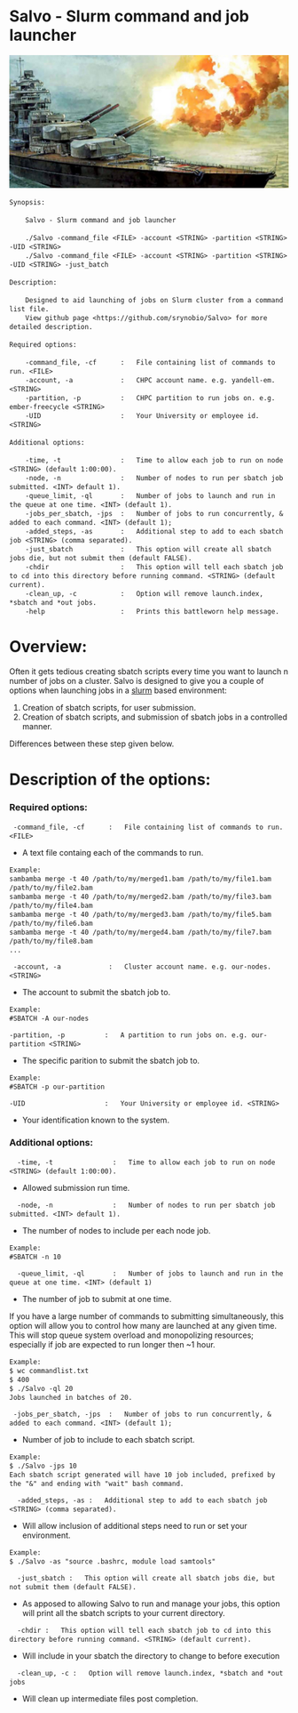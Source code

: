 # Salvo - Slurm command and job launcher
![alt text](https://github.com/srynobio/Salvo/blob/master/img/salvo3.jpg)

```
Synopsis:

    Salvo - Slurm command and job launcher

    ./Salvo -command_file <FILE> -account <STRING> -partition <STRING> -UID <STRING>
    ./Salvo -command_file <FILE> -account <STRING> -partition <STRING> -UID <STRING> -just_batch

Description:

    Designed to aid launching of jobs on Slurm cluster from a command list file.
    View github page <https://github.com/srynobio/Salvo> for more detailed description.

Required options:

    -command_file, -cf      :   File containing list of commands to run. <FILE>
    -account, -a            :   CHPC account name. e.g. yandell-em. <STRING>
    -partition, -p          :   CHPC partition to run jobs on. e.g. ember-freecycle <STRING>
    -UID                    :   Your University or employee id. <STRING>

Additional options:

    -time, -t               :   Time to allow each job to run on node <STRING> (default 1:00:00).
    -node, -n               :   Number of nodes to run per sbatch job submitted. <INT> default 1).
    -queue_limit, -ql       :   Number of jobs to launch and run in the queue at one time. <INT> (default 1).
    -jobs_per_sbatch, -jps  :   Number of jobs to run concurrently, & added to each command. <INT> (default 1);
    -added_steps, -as       :   Additional step to add to each sbatch job <STRING> (comma separated).
    -just_sbatch            :   This option will create all sbatch jobs die, but not submit them (default FALSE).
    -chdir                  :   This option will tell each sbatch job to cd into this directory before running command. <STRING> (default current).
    -clean_up, -c           :   Option will remove launch.index, *sbatch and *out jobs.
    -help                   :   Prints this battleworn help message.

```

# Overview:
Often it gets tedious creating sbatch scripts every time you want to launch n number of jobs on a cluster.  Salvo is designed to give you a couple of options when launching jobs in a [slurm](http://slurm.schedmd.com/) based environment:

1.	Creation of sbatch scripts, for user submission.
2.	Creation of sbatch scripts, and submission of sbatch jobs in a controlled manner.

Differences between these step given below.

# Description of the options:

### Required options:

```
 -command_file, -cf      :   File containing list of commands to run. <FILE>
```
* A text file containg each of the commands to run.

```
Example:
sambamba merge -t 40 /path/to/my/merged1.bam /path/to/my/file1.bam /path/to/my/file2.bam 
sambamba merge -t 40 /path/to/my/merged2.bam /path/to/my/file3.bam /path/to/my/file4.bam
sambamba merge -t 40 /path/to/my/merged3.bam /path/to/my/file5.bam /path/to/my/file6.bam
sambamba merge -t 40 /path/to/my/merged4.bam /path/to/my/file7.bam /path/to/my/file8.bam
...
```

```
 -account, -a            :   Cluster account name. e.g. our-nodes. <STRING>
```
* The account to submit the sbatch job to.
```
Example:
#SBATCH -A our-nodes
```

```
-partition, -p          :   A partition to run jobs on. e.g. our-partition <STRING>
```
* The specific parition to submit the sbatch job to.
```
Example:
#SBATCH -p our-partition
```

```
-UID                    :   Your University or employee id. <STRING>
```
* Your identification known to the system.

### Additional options:

```
  -time, -t               :   Time to allow each job to run on node <STRING> (default 1:00:00).
```
* Allowed submission run time.

```
  -node, -n               :   Number of nodes to run per sbatch job submitted. <INT> default 1).
```
* The number of nodes to include per each node job.

```
Example:
#SBATCH -n 10
```
```
  -queue_limit, -ql       :   Number of jobs to launch and run in the queue at one time. <INT> (default 1)
```
* The number of job to submit at one time.

If you have a large number of commands to submitting simultaneously, this option will allow you to control how many are launched at any given time.   This will stop queue system overload and monopolizing resources; especially if job are expected to run longer then ~1 hour.

```
Example:
$ wc commandlist.txt
$ 400
$ ./Salvo -ql 20
Jobs launched in batches of 20.
```

```
 -jobs_per_sbatch, -jps  :   Number of jobs to run concurrently, & added to each command. <INT> (default 1);
```
* Number of job to include to each sbatch script.

```
Example:
$ ./Salvo -jps 10
Each sbatch script generated will have 10 job included, prefixed by the "&" and ending with "wait" bash command.
```

```
  -added_steps, -as :   Additional step to add to each sbatch job <STRING> (comma separated).
```
* Will allow inclusion of additional steps need to run or set your environment.

```
Example:
$ ./Salvo -as "source .bashrc, module load samtools"
```
```
  -just_sbatch :   This option will create all sbatch jobs die, but not submit them (default FALSE).
```
* As apposed to allowing Salvo to run and manage your jobs, this option will print all the sbatch scripts to your current directory.

```
  -chdir :   This option will tell each sbatch job to cd into this directory before running command. <STRING> (default current).
```
* Will include in your sbatch the directory to change to before execution

```
  -clean_up, -c :   Option will remove launch.index, *sbatch and *out jobs
```
* Will clean up intermediate files post completion.


 



